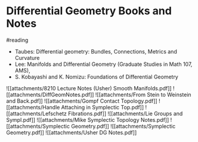 # Differential Geometry Books and Notes

#reading

- Taubes: Differential geometry: Bundles, Connections, Metrics and Curvature 
- Lee: Manifolds and Differential Geometry (Graduate Studies in Math 107, AMS), 
- S. Kobayashi and K. Nomizu: Foundations of Differential Geometry


![[attachments/8210 Lecture Notes (Usher) Smooth Manifolds.pdf]]
![[attachments/DiffGeomNotes.pdf]]
![[attachments/From Stein to Weinstein and Back.pdf]]
![[attachments/Gompf Contact Topology.pdf]]
![[attachments/Handle Attaching in Symplectic Top.pdf]]
![[attachments/Lefschetz Fibrations.pdf]]
![[attachments/Lie Groups and Sympl.pdf]]
![[attachments/Mike Symplectic Topology Notes.pdf]]
![[attachments/Symplectic Geometry.pdf]]
![[attachments/Symplectic Geometry.pdf]]
![[attachments/Usher DG Notes.pdf]]